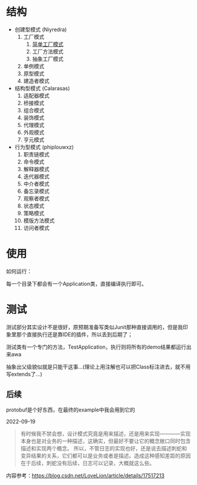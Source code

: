 # 结构

- 创建型模式 (Niyredra)
    1. 工厂模式
        1. [简单工厂模式](./demo/niyredra/factory/simple/SimpleFactoryApplication.java)
        2. 工厂方法模式
        3. 抽象工厂模式
    2. 单例模式
    3. 原型模式
    4. 建造者模式
- 结构型模式 (Calarasas)
    1. 适配器模式
    2. 桥接模式
    3. 组合模式
    4. 装饰模式
    5. 代理模式
    6. 外观模式
    7. 亨元模式
- 行为型模式 (phiplouwxz)
    1. 职责链模式
    2. 命令模式
    3. 解释器模式
    4. 迭代器模式
    5. 中介者模式
    6. 备忘录模式
    7. 观察者模式
    8. 状态模式
    9. 策略模式
    10. 模版方法模式
    11. 访问者模式

# 使用

如何运行：

每一个目录下都会有一个Application类，直接编译执行即可。

# 测试

测试部分其实设计不是很好，原预期准备写类似Junit那种直接调用的，但是我印象里那个直接执行还是靠IDE的插件，所以丢到后期了；

测试类有一个专门的方法，TestApplication，执行则将所有的demo结果都运行出来awa

抽象出父级貌似就是只能干这事...(理论上用注解也可以把Class标注进去，就不用写extends了...)

## 后续

protobuf是个好东西，在最终的example中我会用到它的

2022-09-19
> 有时候我不禁会想，设计模式究竟是用来描述，还是用来实现————实现本身也是对业务的一种描述，这确实，但最好不要让它的概念敞口同时包含描述和实现两个概念。
> 所以，不管日志的实现也好，还是说去描述刺蛇和变异结果的关系，它们都可以是业务或者是描述。造成这种感知差距的原因在于后续，刺蛇没有后续，日志可以记录，大概就这么些。


内容参考：https://blog.csdn.net/LoveLion/article/details/17517213

